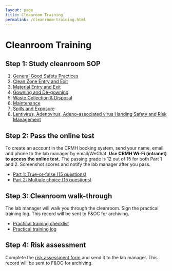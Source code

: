 ```yaml
---
layout: page
title: Cleanroom Training
permalink: /cleanroom-training.html
---
```


# Cleanroom Training

## Step 1: Study cleanroom SOP

1. [General Good Safety Practices](/files/cleanroom-sop-1.pdf)
2. [Clean Zone Entry and Exit](/files/cleanroom-sop-2.pdf)
3. [Material Entry and Exit](/files/cleanroom-sop-3.pdf)
4. [Gowning and De-gowning](/files/cleanroom-sop-4.pdf)
5. [Waste Collection & Disposal](/files/cleanroom-sop-5.pdf)
6. [Maintenance](/files/cleanroom-sop-6.pdf)
7. [Spills and Exposure](/files/cleanroom-sop-7.pdf)
8. [Lentivirus, Adenovirus, Adeno-associated virus Handing Safety and Risk Management](/files/cleanroom-sop-8.pdf)

## Step 2: Pass the online test

To create an account in the CRMH booking system, send your name, email and phone to the lab manager by email/WeChat. **Use CRMH Wi-Fi (intranet) to access the online test.** The passing grade is 12 out of 15 for both Part 1 and 2. Screenshot scores and notify the lab manager after you pass.

- [Part 1: True-or-false (15 questions)](http://192.168.20.43/clean-room-test-tf/)
- [Part 2: Multiple choice (15 questions)](http://192.168.20.43/clean-room-test-mc/)

## Step 3: Cleanroom walk-through

The lab manager will walk you through the cleanroom. Sign the practical training log. This record will be sent to F&OC for archiving.

- [Practical training checklist](/files/cleanroom-practical-training-checklist.docx)
- [Practical training log](/files/cleanroom-practical-training-log.docx)

## Step 4: Risk assessment

Complete the [risk assessment form](/files/cleanroom-risk-assessment.docx) and send it to the lab manager. This record will be sent to F&OC for archiving.

